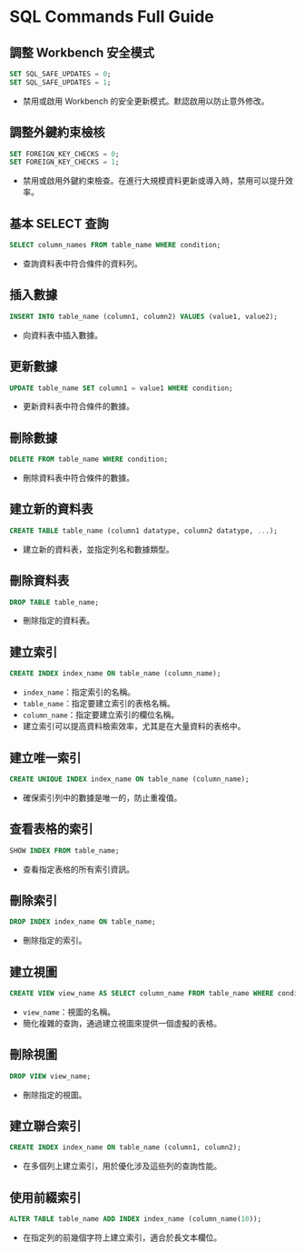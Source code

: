 # SQL Commands Full Guide

## 調整 Workbench 安全模式
```sql
SET SQL_SAFE_UPDATES = 0;
SET SQL_SAFE_UPDATES = 1;
```
- 禁用或啟用 Workbench 的安全更新模式。默認啟用以防止意外修改。

## 調整外鍵約束檢核
```sql
SET FOREIGN_KEY_CHECKS = 0;
SET FOREIGN_KEY_CHECKS = 1;
```
- 禁用或啟用外鍵約束檢查。在進行大規模資料更新或導入時，禁用可以提升效率。

## 基本 SELECT 查詢
```sql
SELECT column_names FROM table_name WHERE condition;
```
- 查詢資料表中符合條件的資料列。

## 插入數據
```sql
INSERT INTO table_name (column1, column2) VALUES (value1, value2);
```
- 向資料表中插入數據。

## 更新數據
```sql
UPDATE table_name SET column1 = value1 WHERE condition;
```
- 更新資料表中符合條件的數據。

## 刪除數據
```sql
DELETE FROM table_name WHERE condition;
```
- 刪除資料表中符合條件的數據。

## 建立新的資料表
```sql
CREATE TABLE table_name (column1 datatype, column2 datatype, ...);
```
- 建立新的資料表，並指定列名和數據類型。

## 刪除資料表
```sql
DROP TABLE table_name;
```
- 刪除指定的資料表。

## 建立索引
```sql
CREATE INDEX index_name ON table_name (column_name);
```
- `index_name`：指定索引的名稱。
- `table_name`：指定要建立索引的表格名稱。
- `column_name`：指定要建立索引的欄位名稱。
- 建立索引可以提高資料檢索效率，尤其是在大量資料的表格中。

## 建立唯一索引
```sql
CREATE UNIQUE INDEX index_name ON table_name (column_name);
```
- 確保索引列中的數據是唯一的，防止重複值。

## 查看表格的索引
```sql
SHOW INDEX FROM table_name;
```
- 查看指定表格的所有索引資訊。

## 刪除索引
```sql
DROP INDEX index_name ON table_name;
```
- 刪除指定的索引。

## 建立視圖
```sql
CREATE VIEW view_name AS SELECT column_name FROM table_name WHERE condition;
```
- `view_name`：視圖的名稱。
- 簡化複雜的查詢，通過建立視圖來提供一個虛擬的表格。

## 刪除視圖
```sql
DROP VIEW view_name;
```
- 刪除指定的視圖。

## 建立聯合索引
```sql
CREATE INDEX index_name ON table_name (column1, column2);
```
- 在多個列上建立索引，用於優化涉及這些列的查詢性能。

## 使用前綴索引
```sql
ALTER TABLE table_name ADD INDEX index_name (column_name(10));
```
- 在指定列的前幾個字符上建立索引，適合於長文本欄位。

